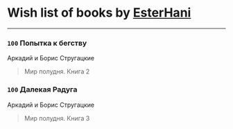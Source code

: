 # Wish list of books by [EsterHani](https://vk.com/id30558181)
---

### `100` Попытка к бегству
Аркадий и Борис Стругацкие
> Мир полудня. Книга 2

### `100` Далекая Радуга
Аркадий и Борис Стругацкие
> Мир полудня. Книга 3

